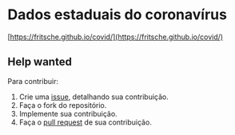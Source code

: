 # Dados estaduais do coronavírus

[https://fritsche.github.io/covid/](https://fritsche.github.io/covid/)

## Help wanted

Para contribuir:

1. Crie uma [issue](https://github.com/fritsche/covid/issues), detalhando sua contribuição.
2. Faça o fork do repositório.
3. Implemente sua contribuição.
4. Faça o [pull request](https://github.com/fritsche/covid/pulls) de sua contribuição.

